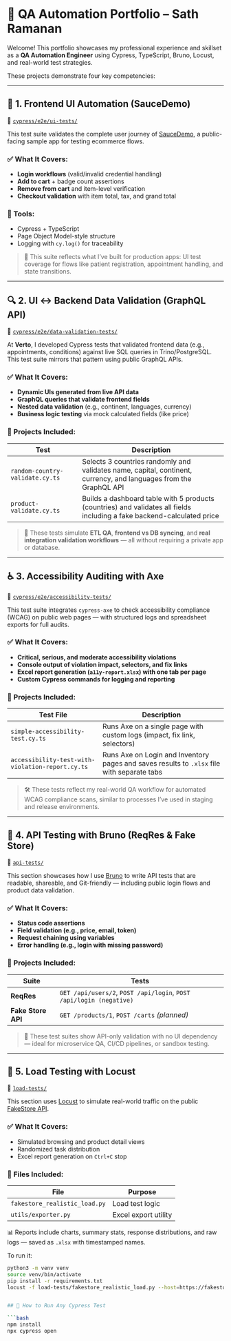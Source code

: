 # 🎯 QA Automation Portfolio – Sath Ramanan

Welcome! This portfolio showcases my professional experience and skillset as a **QA Automation Engineer** using Cypress, TypeScript, Bruno, Locust, and real-world test strategies.

These projects demonstrate four key competencies:

---

## 🧪 1. Frontend UI Automation (SauceDemo)

📁 [`cypress/e2e/ui-tests/`](./cypress/e2e/simple-ui-tests)

This test suite validates the complete user journey of [SauceDemo](https://www.saucedemo.com), a public-facing sample app for testing ecommerce flows.

### ✅ What It Covers:
- **Login workflows** (valid/invalid credential handling)
- **Add to cart** + badge count assertions
- **Remove from cart** and item-level verification
- **Checkout validation** with item total, tax, and grand total

### 🔧 Tools:
- Cypress + TypeScript
- Page Object Model-style structure
- Logging with `cy.log()` for traceability

> 💼 This suite reflects what I’ve built for production apps: UI test coverage for flows like patient registration, appointment handling, and state transitions.

---

## 🔍 2. UI ↔ Backend Data Validation (GraphQL API)

📁 [`cypress/e2e/data-validation-tests/`](./cypress/e2e/data-validation-tests)

At **Verto**, I developed Cypress tests that validated frontend data (e.g., appointments, conditions) against live SQL queries in Trino/PostgreSQL. This test suite mirrors that pattern using public GraphQL APIs.

### ✅ What It Covers:
- **Dynamic UIs generated from live API data**
- **GraphQL queries that validate frontend fields**
- **Nested data validation** (e.g., continent, languages, currency)
- **Business logic testing** via mock calculated fields (like price)

### 📄 Projects Included:
| Test | Description |
|------|-------------|
| `random-country-validate.cy.ts` | Selects 3 countries randomly and validates name, capital, continent, currency, and languages from the GraphQL API |
| `product-validate.cy.ts` | Builds a dashboard table with 5 products (countries) and validates all fields including a fake backend-calculated price |

> 🧠 These tests simulate **ETL QA**, **frontend vs DB syncing**, and **real integration validation workflows** — all without requiring a private app or database.

---

## ♿️ 3. Accessibility Auditing with Axe

📁 [`cypress/e2e/accessibility-tests/`](./cypress/e2e/accessibility-tests)

This test suite integrates `cypress-axe` to check accessibility compliance (WCAG) on public web pages — with structured logs and spreadsheet exports for full audits.

### ✅ What It Covers:
- **Critical, serious, and moderate accessibility violations**
- **Console output of violation impact, selectors, and fix links**
- **Excel report generation (`a11y-report.xlsx`) with one tab per page**
- **Custom Cypress commands for logging and reporting**

### 📄 Projects Included:
| Test File | Description |
|-----------|-------------|
| `simple-accessibility-test.cy.ts` | Runs Axe on a single page with custom logs (impact, fix link, selectors) |
| `accessibility-test-with-violation-report.cy.ts` | Runs Axe on Login and Inventory pages and saves results to `.xlsx` file with separate tabs |

> 🛠 These tests reflect my real-world QA workflow for automated WCAG compliance scans, similar to processes I’ve used in staging and release environments.

---

## 🔌 4. API Testing with Bruno (ReqRes & Fake Store)

📁 [`api-tests/`](./api-tests)

This section showcases how I use [Bruno](https://www.usebruno.com/) to write API tests that are readable, shareable, and Git-friendly — including public login flows and product data validation.

### ✅ What It Covers:
- **Status code assertions**
- **Field validation (e.g., price, email, token)**
- **Request chaining using variables**
- **Error handling (e.g., login with missing password)**

### 📄 Projects Included:
| Suite | Tests |
|-------|-------|
| **ReqRes** | `GET /api/users/2`, `POST /api/login`, `POST /api/login (negative)` |
| **Fake Store API** | `GET /products/1`, `POST /carts` *(planned)* |

> 🔁 These test suites show API-only validation with no UI dependency — ideal for microservice QA, CI/CD pipelines, or sandbox testing.

---

## 🚦 5. Load Testing with Locust

📁 [`load-tests/`](./load-tests)

This section uses [Locust](https://locust.io) to simulate real-world traffic on the public [FakeStore API](https://fakestoreapi.com).

### ✅ What It Covers:
- Simulated browsing and product detail views
- Randomized task distribution
- Excel report generation on `Ctrl+C` stop

### 📄 Files Included:
| File | Purpose |
|------|---------|
| `fakestore_realistic_load.py` | Load test logic |
| `utils/exporter.py` | Excel export utility |

📊 Reports include charts, summary stats, response distributions, and raw logs — saved as `.xlsx` with timestamped names.

To run it:
```bash
python3 -m venv venv
source venv/bin/activate
pip install -r requirements.txt
locust -f load-tests/fakestore_realistic_load.py --host=https://fakestoreapi.com


## 🧰 How to Run Any Cypress Test

```bash
npm install
npx cypress open
```
